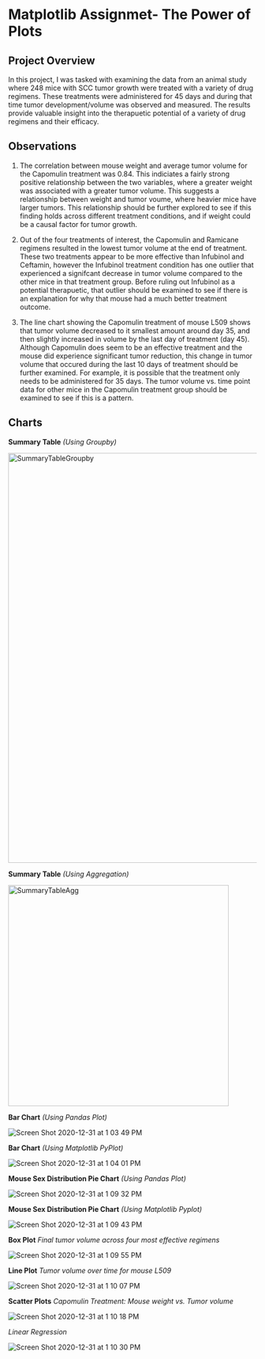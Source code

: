 # Matplotlib Assignmet- The Power of Plots

Project Overview
------
In this project, I was tasked with examining the data from an animal study where 248 mice with SCC tumor growth were treated with a variety of drug regimens. These treatments were administered for 45 days and during that time tumor development/volume was observed and measured. The results provide valuable insight into the therapuetic potential of a variety of drug regimens and their efficacy.

Observations
------

1) The correlation between mouse weight and average tumor volume for the Capomulin treatment was 0.84. This indiciates a fairly strong positive relationship between the two variables, where a greater weight was associated with a greater tumor volume. This suggests a relationship between weight and tumor voume, where heavier mice have larger tumors. This relationship should be further explored to see if this finding holds across different treatment conditions, and if weight could be a causal factor for tumor growth. 

2) Out of the four treatments of interest, the Capomulin and Ramicane regimens resulted in the lowest tumor volume at the end of treatment. These two treatments appear to be more effective than Infubinol and Ceftamin, however the Infubinol treatment condition has one outlier that experienced a signifcant decrease in tumor volume compared to the other mice in that treatment group. Before ruling out Infubinol as a potential therapuetic, that outlier should be examined to see if there is an explanation for why that mouse had a much better treatment outcome. 

3) The line chart showing the Capomulin treatment of mouse L509 shows that tumor volume decreased to it smallest amount around day 35, and then slightly increased in volume by the last day of treatment (day 45). Although Capomulin does seem to be an effective treatment and the mouse did experience significant tumor reduction, this change in tumor volume that occured during the last 10 days of treatment should be further examined. For example, it is possible that the treatment only needs to be administered for 35 days. The tumor volume vs. time point data for other mice in the Capomulin treatment group should be examined to see if this is a pattern.

Charts
------

**Summary Table** *(Using Groupby)*

<img width="829" alt="SummaryTableGroupby" src="https://user-images.githubusercontent.com/69160361/96347522-69ecdb80-105f-11eb-8955-d87b77a2f95e.png">


**Summary Table** *(Using Aggregation)*

<img width="447" alt="SummaryTableAgg" src="https://user-images.githubusercontent.com/69160361/96378571-17d4b480-114a-11eb-99c3-f24dd733a87b.png">


**Bar Chart** *(Using Pandas Plot)*

![Screen Shot 2020-12-31 at 1 03 49 PM](https://user-images.githubusercontent.com/69160361/103424326-b75dec80-4b68-11eb-9e2f-557b4bbe3a98.png)


**Bar Chart** *(Using Matplotlib PyPlot)*

![Screen Shot 2020-12-31 at 1 04 01 PM](https://user-images.githubusercontent.com/69160361/103424352-df4d5000-4b68-11eb-91ec-5b25a6f54db3.png)


**Mouse Sex Distribution Pie Chart** *(Using Pandas Plot)*

![Screen Shot 2020-12-31 at 1 09 32 PM](https://user-images.githubusercontent.com/69160361/103424451-98138f00-4b69-11eb-90b8-a14dc18ba51d.png)


**Mouse Sex Distribution Pie Chart** *(Using Matplotlib Pyplot)*

![Screen Shot 2020-12-31 at 1 09 43 PM](https://user-images.githubusercontent.com/69160361/103424460-a3ff5100-4b69-11eb-89df-60a01459f6a2.png)


**Box Plot** *Final tumor volume across four most effective regimens*

![Screen Shot 2020-12-31 at 1 09 55 PM](https://user-images.githubusercontent.com/69160361/103424486-d0b36880-4b69-11eb-9ea0-94bf1100da83.png)


**Line Plot** *Tumor volume over time for mouse L509*

![Screen Shot 2020-12-31 at 1 10 07 PM](https://user-images.githubusercontent.com/69160361/103424515-f80a3580-4b69-11eb-8ec1-ac1228a4d275.png)


**Scatter Plots** 
*Capomulin Treatment: Mouse weight vs. Tumor volume*

![Screen Shot 2020-12-31 at 1 10 18 PM](https://user-images.githubusercontent.com/69160361/103424526-09ebd880-4b6a-11eb-8f9d-4cff2aa8ec6b.png)

*Linear Regression*

![Screen Shot 2020-12-31 at 1 10 30 PM](https://user-images.githubusercontent.com/69160361/103424554-428bb200-4b6a-11eb-901f-7db5c9499149.png)


